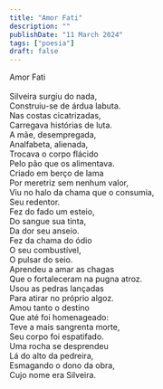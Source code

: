 ```yaml
---
title: "Amor Fati"
description: ""
publishDate: "11 March 2024"
tags: ["poesia"]
draft: false
---
```


Amor Fati<br>
<br>
Silveira surgiu do nada,<br>
Construiu-se de árdua labuta.<br>
Nas costas cicatrizadas,<br>
Carregava histórias de luta.<br>
A mãe, desempregada,<br>
Analfabeta, alienada,<br>
Trocava o corpo flácido<br>
Pelo pão que os alimentava.<br>
Criado em berço de lama<br>
Por meretriz sem nenhum valor,<br>
Viu no halo da chama que o consumia,<br>
Seu redentor.<br>
Fez do fado um esteio,<br>
Do sangue sua tinta,<br>
Da dor seu anseio.<br>
Fez da chama do ódio<br>
O seu combustível,<br>
O pulsar do seio.<br>
Aprendeu a amar as chagas<br>
Que o fortaleceram na pugna atroz.<br>
Usou as pedras lançadas<br>
Para atirar no próprio algoz.<br>
Amou tanto o destino<br>
Que até foi homenageado:<br>
Teve a mais sangrenta morte,<br>
Seu corpo foi espatifado.<br>
Uma rocha se desprendeu<br>
Lá do alto da pedreira,<br>
Esmagando o dono da obra,<br>
Cujo nome era Silveira.<br>